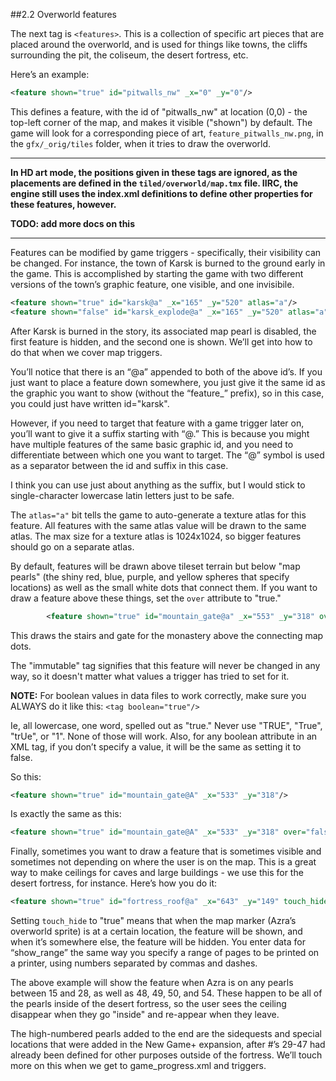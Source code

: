 ##2.2 Overworld features

The next tag is `<features>`. This is a collection of specific art pieces that are placed around the overworld, and is used for things like towns, the cliffs surrounding the pit, the coliseum, the desert fortress, etc.

Here’s an example:
```xml
<feature shown="true" id="pitwalls_nw" _x="0" _y="0"/>
```

This defines a feature, with the id of "pitwalls_nw" at location (0,0) - the top-left corner of the map, and makes it visible ("shown") by default. The game will look for a corresponding piece of art, `feature_pitwalls_nw.png`, in the `gfx/_orig/tiles` folder, when it tries to draw the overworld.

--------

**In HD art mode, the positions given in these tags are ignored, as the placements are defined in the `tiled/overworld/map.tmx` file. IIRC, the engine still uses the index.xml definitions to define other properties for these features, however.**

**TODO: add more docs on this**

--------

Features can be modified by game triggers - specifically, their visibility can be changed. For instance, the town of Karsk is burned to the ground early in the game. This is accomplished by starting the game with two different versions of the town’s graphic feature, one visible, and one invisibile.

```xml
<feature shown="true" id="karsk@a" _x="165" _y="520" atlas="a"/>
<feature shown="false" id="karsk_explode@a" _x="165" _y="520" atlas="a"/>
```

After Karsk is burned in the story, its associated map pearl is disabled, the first feature is hidden, and the second one is shown. We’ll get into how to do that when we cover map triggers.

You’ll notice that there is an “@a” appended to both of the above id’s. If you just want to place a feature down somewhere, you just give it the same id as the graphic you want to show (without the “feature_” prefix), so in this case, you could just have written id="karsk".

However, if you need to target that feature with a game trigger later on, you’ll want to give it a suffix starting with “@.” This is because you might have multiple features of the same basic graphic id, and you need to differentiate between which one you want to target. The “@” symbol is used as a separator between the id and suffix in this case.

I think you can use just about anything as the suffix, but I would stick to single-character lowercase latin letters just to be safe.

The `atlas="a"` bit tells the game to auto-generate a texture atlas for this feature. All features with the same atlas value will be drawn to the same atlas. The max size for a texture atlas is 1024x1024, so bigger features should go on a separate atlas.

By default, features will be drawn above tileset terrain but below "map pearls" (the shiny red, blue, purple, and yellow spheres that specify locations) as well as the small white dots that connect them. If you want to draw a feature above these things, set the `over` attribute to "true."

```xml
		<feature shown="true" id="mountain_gate@a" _x="553" _y="318" over="true" atlas="a" immutable="true"/>
```

This draws the stairs and gate for the monastery above the connecting map dots.

The "immutable" tag signifies that this feature will never be changed in any way, so it doesn't matter what values a trigger has tried to set for it.

**NOTE:**
For boolean values in data files to work correctly, make sure you ALWAYS do it like this:
```<tag boolean="true"/>```

Ie, all lowercase, one word, spelled out as "true."
Never use "TRUE", "True", "trUe", or "1". None of those will work.
Also, for any boolean attribute in an XML tag, if you don’t specify a value, it will be the same as setting it to false.

So this:
```xml
<feature shown="true" id="mountain_gate@A" _x="533" _y="318"/>
```

Is exactly the same as this:
```xml
<feature shown="true" id="mountain_gate@A" _x="533" _y="318" over="false"/>
```

Finally, sometimes you want to draw a feature that is sometimes visible and sometimes not depending on where the user is on the map. This is a great way to make ceilings for caves and large buildings - we use this for the desert fortress, for instance. Here’s how you do it:

```xml
<feature shown="true" id="fortress_roof@a" _x="643" _y="149" touch_hide="true" show_range="15-28,48,49,50,54"/>
```

Setting `touch_hide` to "true" means that when the map marker (Azra’s overworld sprite) is at a certain location, the feature will be shown, and when it’s somewhere else, the feature will be hidden. You enter data for “show_range” the same way you specify a range of pages to be printed on a printer, using numbers separated by commas and dashes.

The above example will show the feature when Azra is on any pearls between 15 and 28, as well as 48, 49, 50, and 54. These happen to be all of the pearls inside of the desert fortress, so the user sees the ceiling disappear when they go "inside" and re-appear when they leave.

The high-numbered pearls added to the end are the sidequests and special locations that were added in the New Game+ expansion, after #’s 29-47 had already been defined for other purposes outside of the fortress. We’ll touch more on this when we get to game_progress.xml and triggers.

